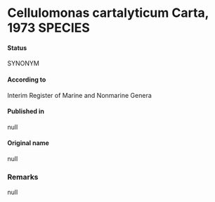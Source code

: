 # Cellulomonas cartalyticum Carta, 1973 SPECIES

#### Status
SYNONYM

#### According to
Interim Register of Marine and Nonmarine Genera

#### Published in
null

#### Original name
null

### Remarks
null